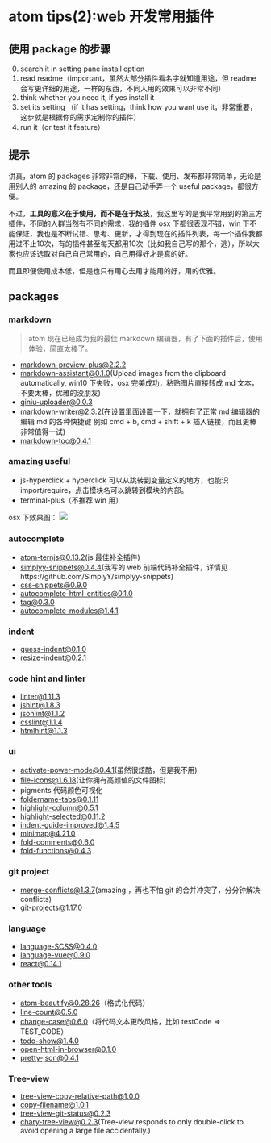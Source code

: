 # atom tips(2):web 开发常用插件
## 使用 package 的步骤
0. search it in setting pane install option
1. read readme（important，虽然大部分插件看名字就知道用途，但 readme 会写更详细的用途，一样的东西，不同人用的效果可以非常不同）
2. think whether you need it, if yes install it
3. set its setting （if it has setting，think how you want use it，非常重要，这步就是根据你的需求定制你的插件）
4. run it（or test it feature）

## 提示
讲真，atom 的 packages 非常非常的棒，下载、使用、发布都非常简单，无论是用别人的 amazing 的 package，还是自己动手弄一个 useful package，都很方便。

不过，**工具的意义在于使用，而不是在于炫技**，我这里写的是我平常用到的第三方插件，不同的人群当然有不同的需求，我的插件 osx 下都很表现不错，win 下不能保证，我也是不断试错、思考、更新，才得到现在的插件列表，每一个插件我都用过不止10次，有的插件甚至每天都用10次（比如我自己写的那个，逃），所以大家也应该选取对自己自己常用的，自己用得好才是真的好。

而且即便使用成本低，但是也只有用心去用才能用的好，用的优雅。

## packages

### markdown
> atom 现在已经成为我的最佳 markdown 编辑器，有了下面的插件后，使用体验，简直太棒了。

- markdown-preview-plus@2.2.2
- markdown-assistant@0.1.0(Upload images from the clipboard automatically, win10 下失败，osx 完美成功，粘贴图片直接转成 md 文本，不要太棒，优雅的没朋友)
- qiniu-uploader@0.0.3
- markdown-writer@2.3.2(在设置里面设置一下，就拥有了正常 md 编辑器的编辑 md 的各种快捷键 例如 cmd + b, cmd + shift + k 插入链接，而且更棒非常值得一试)
- markdown-toc@0.4.1

### amazing useful
- js-hyperclick + hyperclick 可以从跳转到变量定义的地方，也能识import/require，点击模块名可以跳转到模块的内部。
- terminal-plus（不推荐 win 用）

osx 下效果图：
![](http://7xkpdt.com1.z0.glb.clouddn.com/fb53b040c4c30bc75761d5e550bbc503.png)

### autocomplete
- atom-ternjs@0.13.2(js 最佳补全插件)
- simplyy-snippets@0.4.4(我写的 web 前端代码补全插件，详情见https://github.com/SimplyY/simplyy-snippets)
- css-snippets@0.9.0
- autocomplete-html-entities@0.1.0
- tag@0.3.0
- autocomplete-modules@1.4.1

### indent
- guess-indent@0.1.0
- resize-indent@0.2.1

### code hint and linter
- linter@1.11.3
- jshint@1.8.3
- jsonlint@1.1.2
- csslint@1.1.4
- htmlhint@1.1.3

### ui
- activate-power-mode@0.4.1(虽然很炫酷，但是我不用)
- file-icons@1.6.18(让你拥有高颜值的文件图标)
- pigments 代码颜色可视化
- foldername-tabs@0.1.11
- highlight-column@0.5.1
- highlight-selected@0.11.2
- indent-guide-improved@1.4.5
- minimap@4.21.0
- fold-comments@0.6.0
- fold-functions@0.4.3

### git project
- merge-conflicts@1.3.7(amazing ，再也不怕 git 的合并冲突了，分分钟解决 conflicts)
- git-projects@1.17.0


### language
- language-SCSS@0.4.0
- language-vue@0.9.0
- react@0.14.1

### other tools
- atom-beautify@0.28.26（格式化代码）
- line-count@0.5.0
- change-case@0.6.0（将代码文本更改风格，比如 testCode => TEST_CODE）
- todo-show@1.4.0
- open-html-in-browser@0.1.0
- pretty-json@0.4.1

### Tree-view
- tree-view-copy-relative-path@1.0.0
- copy-filename@1.0.1
- tree-view-git-status@0.2.3
- chary-tree-view@0.2.3(Tree-view responds to only double-click to avoid opening a large file accidentally.)
